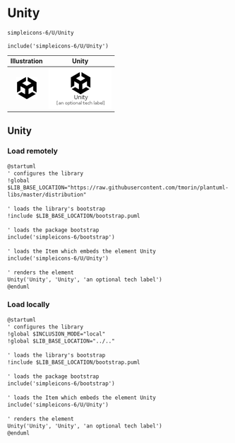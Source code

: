# Unity


```text
simpleicons-6/U/Unity
```

```text
include('simpleicons-6/U/Unity')
```



| Illustration | Unity |
| :---: | :---: |
| ![illustration for Illustration](../../simpleicons-6/U/Unity.png) | ![illustration for Unity](../../simpleicons-6/U/Unity.Local.png) |




## Unity

### Load remotely
```plantuml
@startuml
' configures the library
!global $LIB_BASE_LOCATION="https://raw.githubusercontent.com/tmorin/plantuml-libs/master/distribution"

' loads the library's bootstrap
!include $LIB_BASE_LOCATION/bootstrap.puml

' loads the package bootstrap
include('simpleicons-6/bootstrap')

' loads the Item which embeds the element Unity
include('simpleicons-6/U/Unity')

' renders the element
Unity('Unity', 'Unity', 'an optional tech label')
@enduml
```

### Load locally
```plantuml
@startuml
' configures the library
!global $INCLUSION_MODE="local"
!global $LIB_BASE_LOCATION="../.."

' loads the library's bootstrap
!include $LIB_BASE_LOCATION/bootstrap.puml

' loads the package bootstrap
include('simpleicons-6/bootstrap')

' loads the Item which embeds the element Unity
include('simpleicons-6/U/Unity')

' renders the element
Unity('Unity', 'Unity', 'an optional tech label')
@enduml
```

